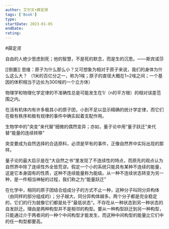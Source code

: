 ```yaml
---
author: 艾尔文•薛定谔
tags: ['Book']
type: 
startDate: 2023-01-05
endDate:
rating: 
---
```


#薛定谔

自由的人绝少思虑到死；他的智慧，不是死的默念，而是生的沉思。——斯宾诺莎

[[倒置]] 思维：原子为什么那么小？又可想象为相对于原子来说，我们的身体为什么这么大？
（1米的百亿分之一，称为1埃；原子的直径大概在1~2埃之间；一个基因的体积相当于边长为300埃的一个立方体）

物理学和物理化学定律的不准确性总是可能发生在1/（n的平方根）的相对误差范围之内。

在活有机体内有许多极其小的原子团，小到不足以显示精确的统计学定律，而它们在极有秩序和极有规律的事件中确实起着支配作用。

生物学中的"突变“来代替”细微的偶然变异；亦如，量子论中用“量子跃迁”来代替“能量的连续转移”

突变要成为自然选择的合适原料，必须是罕有的事件，正像自然界中实际出现的那样。

量子论的最大启示是在“大自然之书”里发现了不连续性的特点，而原先的观点认为自然界中除了连续性外全皆荒谬。假定一个小的系统只能具有某种不连续的能量，这是它本身固有的性质，这种不连续能量称为能级。从一种不连续状态转变为另一种，是一件相当神秘的过程，我们称之为“能量跃迁”

在化学中，相同的原子团结合组成分子的方式不止一种，这种分子叫同分异构体（由同样的部分组成的）；分子越大，同分异构体越多。两个分子都是完全稳定的，它们的行为就像它们都是处于”最低状态“。不存在从一种状态到另一种状态的自发跃迁。理由是两种构型并不是相邻的构型。要从一种构型跃迁到另一种构型，只能通过介于两者间的一种个中间构型才能发生，而这种中间构型的能量比它们中的任一构型都要高。





















